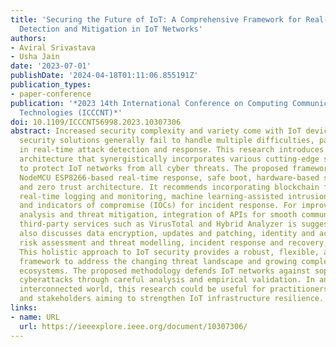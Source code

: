 ```yaml
---
title: 'Securing the Future of IoT: A Comprehensive Framework for Real-Time Attack
  Detection and Mitigation in IoT Networks'
authors:
- Aviral Srivastava
- Usha Jain
date: '2023-07-01'
publishDate: '2024-04-18T01:11:06.855191Z'
publication_types:
- paper-conference
publication: '*2023 14th International Conference on Computing Communication and Networking
  Technologies (ICCCNT)*'
doi: 10.1109/ICCCNT56998.2023.10307306
abstract: Increased security complexity and variety come with IoT devices. Existing
  security solutions generally fail to handle multiple difficulties, particularly
  in real-time attack detection and response. This research introduces a novel, comprehensive
  architecture that synergistically incorporates various cutting-edge security measures
  to protect IoT networks from all cyber threats. The proposed framework incorporates
  NodeMCU ESP8266-based real-time response, safe boot, hardware-based security modules,
  and zero trust architecture. It recommends incorporating blockchain for security,
  real-time logging and monitoring, machine learning-assisted intrusion detection,
  and indicators of compromise (IOCs) for incident response. For improved malware
  analysis and threat mitigation, integration of APIs for smooth communication with
  third-party services such as VirusTotal and Hybrid Analyzer is suggested. This paper
  also discusses data encryption, updates and patching, identity and access management,
  risk assessment and threat modelling, incident response and recovery, and privacy.
  This holistic approach to IoT security provides a robust, flexible, and scalable
  framework to address the changing threat landscape and growing complexity of IoT
  ecosystems. The proposed methodology defends IoT networks against sophisticated
  cyberattacks through careful analysis and empirical validation. In an increasingly
  interconnected world, this research could be useful for practitioners, academics,
  and stakeholders aiming to strengthen IoT infrastructure resilience.
links:
- name: URL
  url: https://ieeexplore.ieee.org/document/10307306/
---
```

